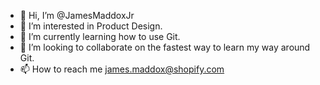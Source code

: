 - 👋 Hi, I’m @JamesMaddoxJr
- 👀 I’m interested in Product Design.
- 🌱 I’m currently learning how to use Git.
- 💞️ I’m looking to collaborate on the fastest way to learn my way around Git.
- 📫 How to reach me james.maddox@shopify.com

<!---
JamesMaddoxJr/JamesMaddoxJr is a ✨ special ✨ repository because its `README.md` (this file) appears on your GitHub profile.
You can click the Preview link to take a look at your changes.
--->
